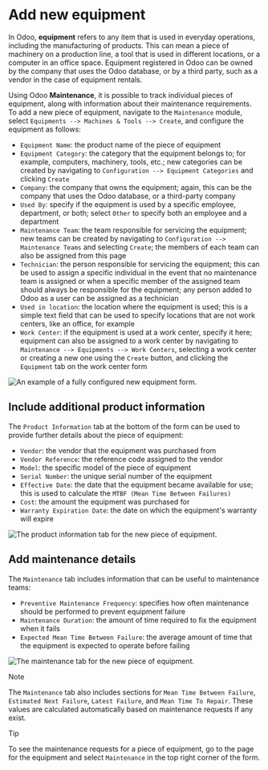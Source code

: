 # Add new equipment

In Odoo, **equipment** refers to any item that is used in everyday
operations, including the manufacturing of products. This can mean a
piece of machinery on a production line, a tool that is used in
different locations, or a computer in an office space. Equipment
registered in Odoo can be owned by the company that uses the Odoo
database, or by a third party, such as a vendor in the case of equipment
rentals.

Using Odoo **Maintenance**, it is possible to track individual pieces of
equipment, along with information about their maintenance requirements.
To add a new piece of equipment, navigate to the `Maintenance` module,
select `Equipments --> Machines & Tools --> Create`, and configure the
equipment as follows:

  - `Equipment Name`: the product name of the piece of equipment
  - `Equipment Category`: the category that the equipment belongs to;
    for example, computers, machinery, tools, etc.; new categories can
    be created by navigating to `Configuration --> Equipment Categories`
    and clicking `Create`
  - `Company`: the company that owns the equipment; again, this can be
    the company that uses the Odoo database, or a third-party company
  - `Used By`: specify if the equipment is used by a specific employee,
    department, or both; select `Other` to specify both an employee and
    a department
  - `Maintenance Team`: the team responsible for servicing the
    equipment; new teams can be created by navigating to `Configuration
    --> Maintenance Teams` and selecting `Create`; the members of each
    team can also be assigned from this page
  - `Technician`: the person responsible for servicing the equipment;
    this can be used to assign a specific individual in the event that
    no maintenance team is assigned or when a specific member of the
    assigned team should always be responsible for the equipment; any
    person added to Odoo as a user can be assigned as a technician
  - `Used in location`: the location where the equipment is used; this
    is a simple text field that can be used to specify locations that
    are not work centers, like an office, for example
  - `Work Center`: if the equipment is used at a work center, specify it
    here; equipment can also be assigned to a work center by navigating
    to `Maintenance --> Equipments -->
    Work Centers`, selecting a work center or creating a new one using
    the `Create` button, and clicking the `Equipment` tab on the work
    center form

![An example of a fully configured new equipment
form.](add_new_equipment/new-equipment-form.png)

## Include additional product information

The `Product Information` tab at the bottom of the form can be used to
provide further details about the piece of equipment:

  - `Vendor`: the vendor that the equipment was purchased from
  - `Vendor Reference`: the reference code assigned to the vendor
  - `Model`: the specific model of the piece of equipment
  - `Serial Number`: the unique serial number of the equipment
  - `Effective Date`: the date that the equipment became available for
    use; this is used to calculate the `MTBF (Mean Time Between
    Failures)`
  - `Cost`: the amount the equipment was purchased for
  - `Warranty Expiration Date`: the date on which the equipment's
    warranty will expire

![The product information tab for the new piece of
equipment.](add_new_equipment/new-equipment-product-information.png)

## Add maintenance details

The `Maintenance` tab includes information that can be useful to
maintenance teams:

  - `Preventive Maintenance Frequency`: specifies how often maintenance
    should be performed to prevent equipment failure
  - `Maintenance Duration`: the amount of time required to fix the
    equipment when it fails
  - `Expected Mean Time Between Failure`: the average amount of time
    that the equipment is expected to operate before failing

![The maintenance tab for the new piece of
equipment.](add_new_equipment/new-equipment-maintenance.png)

<div class="note">

<div class="title">

Note

</div>

The `Maintenance` tab also includes sections for `Mean Time Between
Failure`, `Estimated Next Failure`, `Latest Failure`, and `Mean Time To
Repair`. These values are calculated automatically based on maintenance
requests if any exist.

</div>

<div class="tip">

<div class="title">

Tip

</div>

To see the maintenance requests for a piece of equipment, go to the page
for the equipment and select `Maintenance` in the top right corner of
the form.

</div>
